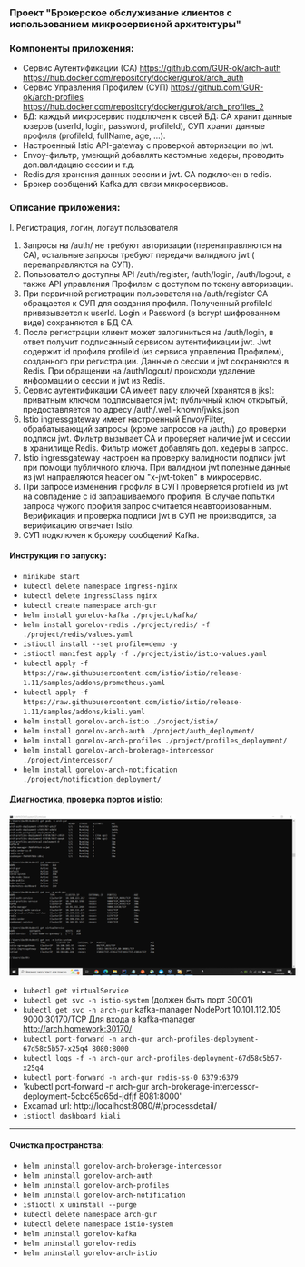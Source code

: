 ### Проект "Брокерское обслуживание клиентов с использованием микросервисной архитектуры"

### **Компоненты приложения:**

- Сервис Аутентификации (СА) https://github.com/GUR-ok/arch-auth https://hub.docker.com/repository/docker/gurok/arch_auth 
- Сервис Управления Профилем (СУП) https://github.com/GUR-ok/arch-profiles https://hub.docker.com/repository/docker/gurok/arch_profiles_2
- БД: каждый микросервис подключен к своей БД:
  СА хранит данные юзеров (userId, login, password, profileId), СУП хранит данные профиля (profileId, fullName, age,
  ...).
- Настроенный Istio API-gateway с проверкой авторизации по jwt.
- Envoy-фильтр, умеющий добавлять кастомные хедеры, проводить доп.валидацию сессии и т.д. 
- Redis для хранения данных сессии и jwt. СА подключен в redis.
- Брокер сообщений Kafka для связи микросервисов.

### **Описание приложения:**
I. Регистрация, логин, логаут пользователя

1) Запросы на /auth/ не требуют авторизации (перенаправляются на СА), остальные запросы требуют передачи валидного jwt (
   перенаправляются на СУП).
2) Пользователю доступны API /auth/register, /auth/login, /auth/logout, а также API управления Профилем с доступом по токену
   авторизации.
3) При первичной регистрации пользователя на /auth/register СА обращается к СУП для создания профиля. Полученный
   profileId привязывается к userId. Login и Password (в bcrypt шифрованном виде) сохраняются в БД СА.
4) После регистрации клиент может залогиниться на /auth/login, в ответ получит подписанный сервисом аутентификации jwt.
   Jwt содержит id профиля profileId (из сервиса управления Профилем), созданного при регистрации.
   Данные о сессии и jwt сохраняются в Redis. При обращении на /auth/logout/ происходи удаление информации о сессии и jwt из Redis.
5) Сервис аутентификации СА имеет пару ключей (хранятся в jks): приватным ключом подписывается jwt; публичный ключ
   открытый, предоставляется по адресу /auth/.well-known/jwks.json
6) Istio ingressgateway имеет настроенный EnvoyFilter, обрабатывающий запросы (кроме запросов на /auth/) до проверки подписи jwt.
   Фильтр вызывает СА и проверяет наличие jwt и сессии в хранилище Redis. Фильтр может добавлять доп. хедеры в запрос.
7) Istio ingressgateway настроен на проверку валидности подписи jwt при помощи публичного ключа.
   При валидном jwt полезные данные из jwt направляются header'ом "x-jwt-token" в микросервис.
8) При запросе изменения профиля в СУП проверяется profileId из jwt на совпадение с id 
   запрашиваемого профиля. В случае попытки запроса чужого профиля запрос считается 
   неавторизованным. Верификация и проверка подписи jwt в СУП не производится, 
   за верификацию отвечает Istio.
9) СУП подключен к брокеру сообщений Kafka.

#### Инструкция по запуску:

- `minikube start`
- `kubectl delete namespace ingress-nginx`
- `kubectl delete ingressClass nginx`
- `kubectl create namespace arch-gur`
- `helm install gorelov-kafka ./project/kafka/`
- `helm install gorelov-redis ./project/redis/ -f ./project/redis/values.yaml`
- `istioctl install --set profile=demo -y`
- `istioctl manifest apply -f ./project/istio/istio-values.yaml`
- `kubectl apply -f https://raw.githubusercontent.com/istio/istio/release-1.11/samples/addons/prometheus.yaml`
- `kubectl apply -f https://raw.githubusercontent.com/istio/istio/release-1.11/samples/addons/kiali.yaml`
- `helm install gorelov-arch-istio ./project/istio/`
- `helm install gorelov-arch-auth ./project/auth_deployment/`
- `helm install gorelov-arch-profiles ./project/profiles_deployment/`
- `helm install gorelov-arch-brokerage-intercessor ./project/intercessor/`
- `helm install gorelov-arch-notification ./project/notification_deployment/`

#### Диагностика, проверка портов и istio:

![cluster.png](cluster.png)

- `kubectl get virtualService`
- `kubectl get svc -n istio-system`
  (должен быть порт 30001)
- `kubectl get svc -n arch-gur`
  kafka-manager                 NodePort    10.101.112.105   <none>        9000:30170/TCP
  Для входа в kafka-manager http://arch.homework:30170/
- `kubectl port-forward -n arch-gur arch-profiles-deployment-67d58c5b57-x25q4 8080:8000`
- `kubectl logs -f -n arch-gur arch-profiles-deployment-67d58c5b57-x25q4`  
- `kubectl port-forward -n arch-gur redis-ss-0 6379:6379`
- 'kubectl port-forward -n arch-gur arch-brokerage-intercessor-deployment-5cbc65d65d-jdfjf 8081:8000'
-  Excamad url: http://localhost:8080/#/processdetail/  
- `istioctl dashboard kiali`

---

#### Очистка пространства:

- `helm uninstall gorelov-arch-brokerage-intercessor`
- `helm uninstall gorelov-arch-auth`
- `helm uninstall gorelov-arch-profiles`
- `helm uninstall gorelov-arch-notification`  
- `istioctl x uninstall --purge`
- `kubectl delete namespace arch-gur`
- `kubectl delete namespace istio-system`  
- `helm uninstall gorelov-kafka`
- `helm uninstall gorelov-redis`
- `helm uninstall gorelov-arch-istio`